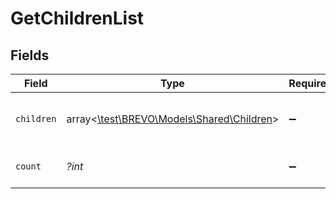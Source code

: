 # GetChildrenList


## Fields

| Field                                                                        | Type                                                                         | Required                                                                     | Description                                                                  | Example                                                                      |
| ---------------------------------------------------------------------------- | ---------------------------------------------------------------------------- | ---------------------------------------------------------------------------- | ---------------------------------------------------------------------------- | ---------------------------------------------------------------------------- |
| `children`                                                                   | array<[\test\BREVO\Models\Shared\Children](../../models/shared/Children.md)> | :heavy_minus_sign:                                                           | Your children's account information                                          |                                                                              |
| `count`                                                                      | *?int*                                                                       | :heavy_minus_sign:                                                           | Number of child accounts                                                     | 24                                                                           |